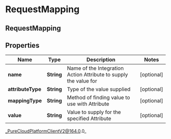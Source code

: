 # RequestMapping

## RequestMapping

## Properties

|Name | Type | Description | Notes|
|------------ | ------------- | ------------- | -------------|
| **name** | **String** | Name of the Integration Action Attribute to supply the value for | [optional] |
| **attributeType** | **String** | Type of the value supplied | [optional] |
| **mappingType** | **String** | Method of finding value to use with Attribute | [optional] |
| **value** | **String** | Value to supply for the specified Attribute | [optional] |



_PureCloudPlatformClientV2@164.0.0_
